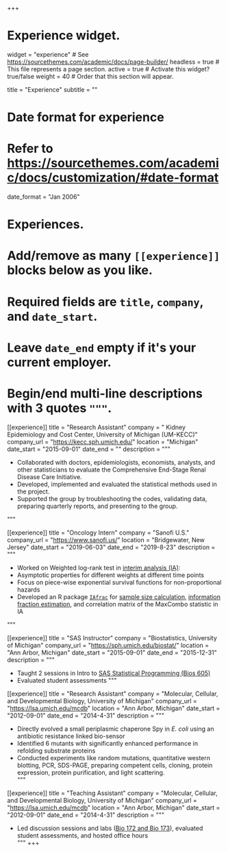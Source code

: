 +++
# Experience widget.
widget = "experience"  # See https://sourcethemes.com/academic/docs/page-builder/
headless = true  # This file represents a page section.
active = true  # Activate this widget? true/false
weight = 40  # Order that this section will appear.

title = "Experience"
subtitle = ""

# Date format for experience
#   Refer to https://sourcethemes.com/academic/docs/customization/#date-format
date_format = "Jan 2006"

# Experiences.
#   Add/remove as many `[[experience]]` blocks below as you like.
#   Required fields are `title`, `company`, and `date_start`.
#   Leave `date_end` empty if it's your current employer.
#   Begin/end multi-line descriptions with 3 quotes `"""`.
[[experience]]
  title = "Research Assistant"
  company = " Kidney Epidemiology and Cost Center, University of Michigan (UM-KECC)"
  company_url = "https://kecc.sph.umich.edu/"
  location = "Michigan"
  date_start = "2015-09-01"
  date_end = ""
  description = """
 * Collaborated with doctors, epidemiologists, economists, analysts, and other statisticians to evaluate the Comprehensive End-Stage Renal Disease Care Initiative.
 *  Developed, implemented and evaluated the statistical methods used in the project.
 * Supported the group by troubleshooting the codes, validating data, preparing quarterly reports, and presenting to the group. 

  """

[[experience]]
  title = "Oncology Intern"
  company = "Sanofi U.S."
  company_url = "https://www.sanofi.us/"
  location = "Bridgewater, New Jersey"
  date_start = "2019-06-03"
  date_end = "2019-8-23"
  description = """
 * Worked on Weighted log-rank test in [interim analysis (IA)](https://en.wikipedia.org/wiki/Interim_analysis):
  * Asymptotic properties for different weights at different time points
  * Focus on piece-wise exponential survival functions for non-proportional hazards
 * Developed an R package [`IAfrac`](https://github.com/lilywang1988/IAfrac) for [sample size calculation](https://onlinelibrary.wiley.com/doi/abs/10.1002/pst.1609), [information fraction estimation](https://onlinelibrary.wiley.com/doi/abs/10.1002/pst.1760), and correlation matrix of the MaxCombo statistic in IA

"""

[[experience]]
  title = "SAS Instructor"
  company = "Biostatistics, University of Michigan"
  company_url = "https://sph.umich.edu/biostat/"
  location = "Ann Arbor, Michigan"
  date_start = "2015-09-01"
  date_end = "2015-12-31"
  description = """
 * Taught 2 sessions in Intro to [SAS Statistical Programming (Bios 605)](https://sph.umich.edu/biostat/course.php?courseID=BIOSTAT605)
 * Evaluated student assessments
"""

[[experience]]
  title = "Research Assistant"
  company = "Molecular, Cellular, and Developmental Biology, University of Michigan"
  company_url = "https://lsa.umich.edu/mcdb"
  location = "Ann Arbor, Michigan"
  date_start = "2012-09-01"
  date_end = "2014-4-31"
  description = """
 * Directly evolved a small periplasmic chaperone Spy in *E. coli* using an antibiotic resistance linked bio-sensor
 * Identified 6 mutants with significantly enhanced performance in refolding substrate proteins
 * Conducted experiments like random mutations, quantitative western blotting, PCR, SDS-PAGE, preparing competent cells, cloning, protein expression, protein purification, and light scattering.  
"""

[[experience]]
  title = "Teaching Assistant"
  company = "Molecular, Cellular, and Developmental Biology, University of Michigan"
  company_url = "https://lsa.umich.edu/mcdb"
  location = "Ann Arbor, Michigan"
  date_start = "2012-09-01"
  date_end = "2014-4-31"
  description = """
 * Led discussion sessions and labs ([Bio 172 and Bio 173](http://www.lsa.umich.edu/saa/publications/courseguide/fall/BIOLOGY.html)), evaluated student assessments, and hosted office hours  
"""
+++
